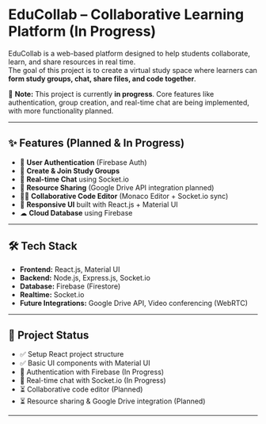 # EduCollab – Collaborative Learning Platform (In Progress)

EduCollab is a web-based platform designed to help students collaborate, learn, and share resources in real time.  
The goal of this project is to create a virtual study space where learners can **form study groups, chat, share files, and code together**.

🚧 **Note:** This project is currently **in progress**. Core features like authentication, group creation, and real-time chat are being implemented, with more functionality planned.

---

## ✨ Features (Planned & In Progress)

- 🔐 **User Authentication** (Firebase Auth)
- 👥 **Create & Join Study Groups**
- 💬 **Real-time Chat** using Socket.io
- 📂 **Resource Sharing** (Google Drive API integration planned)
- 👨‍💻 **Collaborative Code Editor** (Monaco Editor + Socket.io sync)
- 🎨 **Responsive UI** built with React.js + Material UI
- ☁ **Cloud Database** using Firebase

---

## 🛠 Tech Stack

- **Frontend:** React.js, Material UI  
- **Backend:** Node.js, Express.js, Socket.io  
- **Database:** Firebase (Firestore)  
- **Realtime:** Socket.io  
- **Future Integrations:** Google Drive API, Video conferencing (WebRTC)  

---

## 🚀 Project Status

- ✅ Setup React project structure  
- ✅ Basic UI components with Material UI  
- 🔄 Authentication with Firebase (In Progress)  
- 🔄 Real-time chat with Socket.io (In Progress)  
- ⏳ Collaborative code editor (Planned)  
- ⏳ Resource sharing & Google Drive integration (Planned)  

---


